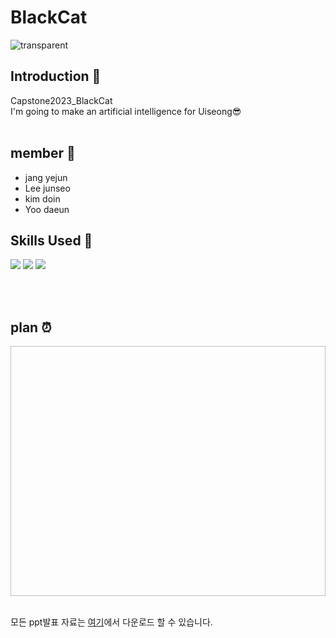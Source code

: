 # BlackCat
<!-- 헤더 -->

![transparent](https://capsule-render.vercel.app/api?type=transparent&fontColor=8904B1&text=BlackCat&height=150&fontSize=60&desc=Capstone2023_gbsw&descAlignY=75&descAlign=60)
<div align= justify>
<!--소개-->

## Introduction 🍇
 Capstone2023_BlackCat
<br>I'm going to make an artificial intelligence for Uiseong😎
<br/><br/>
 
 ## member 👫
  - jang yejun
  - Lee junseo
  - kim doin
  - Yoo daeun

 <!--기술스택-->
  ## Skills Used 🍆
  <img src="https://img.shields.io/badge/python-3776AB?style=flat&logo=python&logoColor=white"/>
  <img src="https://img.shields.io/badge/flask-000000?style=flat&logo=flask&logoColor=white"/>
  <img src="https://img.shields.io/badge/HTML-E34F26?style=flat&logo=html5&logoColor=white">

<br/><br/>

 <!--일정계획 -->
 
  ## plan ⏰ 
  <img src=" " width="800" height="400"/>


 <br/>
 <br/>

</div>

모든 ppt발표 자료는 [여기](https://drive.google.com/drive/folders/1aJ119dvExqDGi_7gZgYFealBzAKLN4rv?usp=sharing)에서 다운로드 할 수 있습니다.
